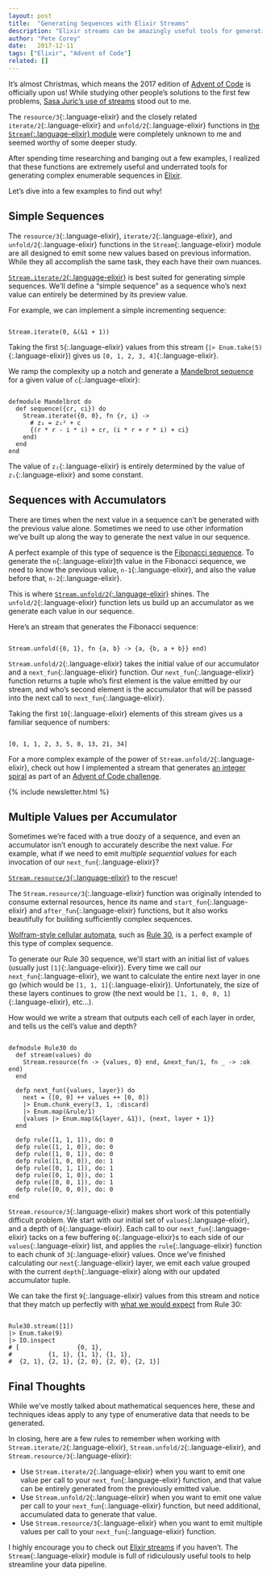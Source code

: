 ```yaml
---
layout: post
title:  "Generating Sequences with Elixir Streams"
description: "Elixir streams can be amazingly useful tools for generating potentially infinite sequences of data. Learn about three useful stream functions that can be used to generate complex enumerable sequences."
author: "Pete Corey"
date:   2017-12-11
tags: ["Elixir", "Advent of Code"]
related: []
---
```


It’s almost Christmas, which means the 2017 edition of [Advent of Code](https://adventofcode.com/) is officially upon us! While studying other people’s solutions to the first few problems, [Sasa Juric‏’s use of streams](https://gist.github.com/sasa1977/028a13921489f16a41f8c346578c4b5f#file-aoc2017_day2-ex-L41-L48) stood out to me.

The `resource/3`{:.language-elixir} and the closely related `iterate/2`{:.language-elixir} and `unfold/2`{:.language-elixir} functions in [the `Stream`{:.language-elixir} module](https://hexdocs.pm/elixir/Stream.html) were completely unknown to me and seemed worthy of some deeper study.

After spending time researching and banging out a few examples, I realized that these functions are extremely useful and underrated tools for generating complex enumerable sequences in [Elixir](https://elixir-lang.org/).

Let’s dive into a few examples to find out why!

## Simple Sequences

The `resource/3`{:.language-elixir}, `iterate/2`{:.language-elixir}, and `unfold/2`{:.language-elixir} functions in the `Stream`{:.language-elixir} module are all designed to emit some new values based on previous information. While they all accomplish the same task, they each have their own nuances.

[`Stream.iterate/2`{:.language-elixir}](https://hexdocs.pm/elixir/Stream.html#iterate/2) is best suited for generating simple sequences. We'll define a “simple sequence” as a sequence who’s next value can entirely be determined by its preview value.

For example, we can implement a simple incrementing sequence:

<pre class='language-elixir'><code class='language-elixir'>
Stream.iterate(0, &(&1 + 1))
</code></pre>

Taking the first `5`{:.language-elixir} values from this stream (`|> Enum.take(5)`{:.language-elixir}) gives us `[0, 1, 2, 3, 4]`{:.language-elixir}.

We ramp the complexity up a notch and generate a [Mandelbrot sequence](https://en.wikipedia.org/wiki/Mandelbrot_set) for a given value of `c`{:.language-elixir}:

<pre class='language-elixir'><code class='language-elixir'>
defmodule Mandelbrot do
  def sequence({cr, ci}) do
    Stream.iterate({0, 0}, fn {r, i} -> 
      # z₂ = z₁² + c
      {(r * r - i * i) + cr, (i * r + r * i) + ci}
    end)
  end
end
</code></pre>

The value of `z₂`{:.language-elixir} is entirely determined by the value of `z₁`{:.language-elixir} and some constant.

## Sequences with Accumulators

There are times when the next value in a sequence can’t be generated with the previous value alone. Sometimes we need to use other information we’ve built up along the way to generate the next value in our sequence.

A perfect example of this type of sequence is the [Fibonacci sequence](https://en.wikipedia.org/wiki/Fibonacci_number). To generate the `n`{:.language-elixir}th value in the Fibonacci sequence, we need to know the previous value, `n-1`{:.language-elixir}, and also the value before that, `n-2`{:.language-elixir}.

This is where [`Stream.unfold/2`{:.language-elixir}](https://hexdocs.pm/elixir/Stream.html#unfold/2) shines. The `unfold/2`{:.language-elixir} function lets us build up an accumulator as we generate each value in our sequence.

Here’s an stream that generates the Fibonacci sequence:

<pre class='language-elixir'><code class='language-elixir'>
Stream.unfold({0, 1}, fn {a, b} -> {a, {b, a + b}} end)
</code></pre>

`Stream.unfold/2`{:.language-elixir} takes the initial value of our accumulator and a `next_fun`{:.language-elixir} function. Our `next_fun`{:.language-elixir} function returns a tuple who’s first element is the value emitted by our stream, and who’s second element is the accumulator that will be passed into the next call to `next_fun`{:.language-elixir}.

Taking the first `10`{:.language-elixir} elements of this stream gives us a familiar sequence of numbers:

<pre class='language-elixir'><code class='language-elixir'>
[0, 1, 1, 2, 3, 5, 8, 13, 21, 34]
</code></pre>

For a more complex example of the power of `Stream.unfold/2`{:.language-elixir}, check out how I implemented a stream that generates [an integer spiral](https://github.com/pcorey/advent_of_code_2017/blob/master/03/03.exs#L36-L38) as part of an [Advent of Code challenge](https://adventofcode.com/2017/day/3).

{% include newsletter.html %}

## Multiple Values per Accumulator

Sometimes we’re faced with a true doozy of a sequence, and even an accumulator isn’t enough to accurately describe the next value. For example, what if we need to emit _multiple sequential values_ for each invocation of our `next_fun`{:.language-elixir}?

[`Stream.resource/3`{:.language-elixir}](https://hexdocs.pm/elixir/Stream.html#resource/3) to the rescue!

The `Stream.resource/3`{:.language-elixir} function was originally intended to consume external resources, hence its name and `start_fun`{:.language-elixir} and `after_fun`{:.language-elixir} functions, but it also works beautifully for building sufficiently complex sequences.

[Wolfram-style cellular automata](https://en.wikipedia.org/wiki/Cellular_automaton#Classification), such as [Rule 30](https://en.wikipedia.org/wiki/Rule_30), is a perfect example of this type of complex sequence.

To generate our Rule 30 sequence, we'll start with an initial list of values (usually just `[1]`{:.language-elixir}). Every time we call our `next_fun`{:.language-elixir}, we want to calculate the entire next layer in one go (which would be `[1, 1, 1]`{:.language-elixir}). Unfortunately, the size of these layers continues to grow (the next would be `[1, 1, 0, 0, 1]`{:.language-elixir}, etc…).

How would we write a stream that outputs each cell of each layer in order, and tells us the cell’s value and depth?

<pre class='language-elixir'><code class='language-elixir'>
defmodule Rule30 do
  def stream(values) do
    Stream.resource(fn -> {values, 0} end, &next_fun/1, fn _ -> :ok end)
  end

  defp next_fun({values, layer}) do
    next = ([0, 0] ++ values ++ [0, 0])
    |> Enum.chunk_every(3, 1, :discard)
    |> Enum.map(&rule/1)
    {values |> Enum.map(&{layer, &1}), {next, layer + 1}}
  end

  defp rule([1, 1, 1]), do: 0
  defp rule([1, 1, 0]), do: 0
  defp rule([1, 0, 1]), do: 0
  defp rule([1, 0, 0]), do: 1
  defp rule([0, 1, 1]), do: 1
  defp rule([0, 1, 0]), do: 1
  defp rule([0, 0, 1]), do: 1
  defp rule([0, 0, 0]), do: 0
end
</code></pre>

`Stream.resource/3`{:.language-elixir} makes short work of this potentially difficult problem. We start with our initial set of `values`{:.language-elixir}, and a depth of `0`{:.language-elixir}. Each call to our `next_fun`{:.language-elixir} tacks on a few buffering `0`{:.language-elixir}s to each side of our `values`{:.language-elixir} list, and applies the `rule`{:.language-elixir} function to each chunk of `3`{:.language-elixir} values. Once we’ve finished calculating our `next`{:.language-elixir} layer, we emit each value grouped with the current `depth`{:.language-elixir} along with our updated accumulator tuple.

We can take the first `9`{:.language-elixir} values from this stream and notice that they match up perfectly with [what we would expect](https://en.wikipedia.org/wiki/Rule_30#Rule_set) from Rule 30:

<pre class='language-elixir'><code class='language-elixir'>
Rule30.stream([1])
|> Enum.take(9)
|> IO.inspect
# [                {0, 1},
#          {1, 1}, {1, 1}, {1, 1}, 
#  {2, 1}, {2, 1}, {2, 0}, {2, 0}, {2, 1}]
</code></pre>

## Final Thoughts

While we’ve mostly talked about mathematical sequences here, these and techniques ideas apply to any type of enumerative data that needs to be generated.

In closing, here are a few rules to remember when working with `Stream.iterate/2`{:.language-elixir}, `Stream.unfold/2`{:.language-elixir}, and `Stream.resource/3`{:.language-elixir}:

- Use `Stream.iterate/2`{:.language-elixir} when you want to emit one value per call to your `next_fun`{:.language-elixir} function, and that value can be entirely generated from the previously emitted value.
- Use `Stream.unfold/2`{:.language-elixir} when you want to emit one value per call to your `next_fun`{:.language-elixir} function, but need additional, accumulated data to generate that value.
- Use `Stream.resource/3`{:.language-elixir} when you want to emit multiple values per call to your `next_fun`{:.language-elixir} function.

I highly encourage you to check out [Elixir streams](http://elixir-lang.github.io/getting-started/enumerables-and-streams.html#streams) if you haven’t. The `Stream`{:.language-elixir} module is full of ridiculously useful tools to help streamline your data pipeline.

